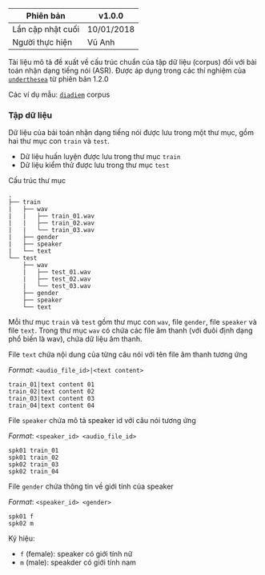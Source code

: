 | Phiên bản         | v1.0.0     |
|-------------------|------------|
| Lần cập nhật cuối | 10/01/2018 |
| Người thực hiện   | Vũ Anh     |

Tài liệu mô tả đề xuất về cấu trúc chuẩn của tập dữ liệu (corpus) đối với bài toán nhận dạng tiếng nói (ASR). Được áp dụng trong các thí nghiệm của [`underthesea`](https://github.com/undertheseanlp/automatic_speech_recognition) từ phiên bản 1.2.0

Các ví dụ mẫu: [`diadiem`](https://github.com/undertheseanlp/automatic_speech_recognition/tree/sphinx_lab/data/diadiem/corpus) corpus

### Tập dữ liệu

Dữ liệu của bài toán nhận dạng tiếng nói được lưu trong một thư mục, gồm hai thư mục con `train` và `test`.

* Dữ liệu huấn luyện được lưu trong thư mục `train`
* Dữ liệu kiểm thử được lưu trong thư mục `test`

Cấu trúc thư mục

```
.                       
├── train                
|   ├── wav
|   |   ├── train_01.wav
|   |   ├── train_02.wav
|   |   └── train_03.wav
|   ├── gender
|   ├── speaker
|   └── text
└── test                 
    ├── wav
    |   ├── test_01.wav
    |   ├── test_02.wav
    |   └── test_03.wav
    ├── gender
    ├── speaker
    └── text
```

Mỗi thư mục `train` và `test` gồm thư mục con `wav`, file `gender`, file `speaker` và file `text`. Trong thư mục `wav` có chứa các file âm thanh (với đuôi định dạng phổ biến là wav), chứa dữ liệu âm thanh.

File `text` chứa nội dung của từng câu nói với tên file âm thanh tương ứng

*Format*: `<audio_file_id>|<text content>`

```
train_01|text content 01
train_02|text content 02
train_03|text content 03
train_04|text content 04
```

File `speaker` chứa mô tả speaker id với câu nói tương ứng

*Format*: `<speaker_id> <audio_file_id>`

```
spk01 train_01
spk01 train_02
spk02 train_03
spk02 train_04
```

File `gender` chứa thông tin về giới tính của speaker

*Format*: `<speaker_id> <gender>`

```
spk01 f
spk02 m
```

Ký hiệu:

* `f` (female): speaker có giới tính nữ
* `m` (male): speakder có giới tính nam